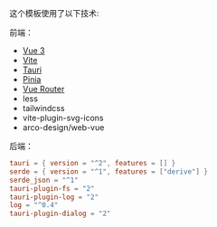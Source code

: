这个模板使用了以下技术:

前端：

- [Vue 3](https://v3.vuejs.org/)
- [Vite](https://vitejs.dev/)
- [Tauri](https://tauri.studio/)
- [Pinia](https://pinia.esm.dev/)
- [Vue Router](https://next.router.vuejs.org/)
- less
- tailwindcss
- vite-plugin-svg-icons
- arco-design/web-vue

后端：

```toml
tauri = { version = "^2", features = [] }
serde = { version = "^1", features = ["derive"] }
serde_json = "^1"
tauri-plugin-fs = "2"
tauri-plugin-log = "2"
log = "^0.4"
tauri-plugin-dialog = "2"
```

